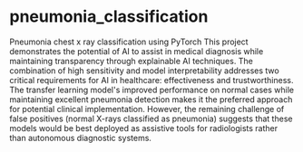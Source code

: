 # pneumonia_classification
Pneumonia chest x ray classification using PyTorch
This project demonstrates the potential of AI to assist in medical diagnosis while maintaining transparency through explainable AI techniques. The combination of high sensitivity and model interpretability addresses two critical requirements for AI in healthcare: effectiveness and trustworthiness.
The transfer learning model's improved performance on normal cases while maintaining excellent pneumonia detection makes it the preferred approach for potential clinical implementation. However, the remaining challenge of false positives (normal X-rays classified as pneumonia) suggests that these models would be best deployed as assistive tools for radiologists rather than autonomous diagnostic systems.
